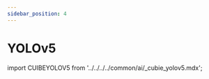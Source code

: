 ```yaml
---
sidebar_position: 4
---
```


# YOLOv5

import CUIBEYOLOV5 from '../../../../common/ai/\_cubie_yolov5.mdx';

<CUIBEYOLOV5 />
